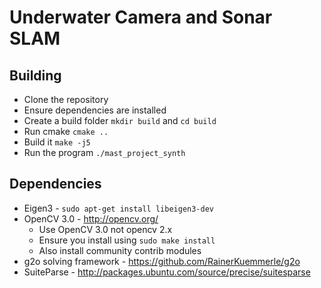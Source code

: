 # Underwater Camera and Sonar SLAM


## Building

* Clone the repository
* Ensure dependencies are installed
* Create a build folder `mkdir build` and `cd build`
* Run cmake `cmake ..`
* Build it `make -j5`
* Run the program `./mast_project_synth`



## Dependencies

* Eigen3 - `sudo apt-get install libeigen3-dev`
* OpenCV 3.0 - http://opencv.org/
    * Use OpenCV 3.0 not opencv 2.x
    * Ensure you install using `sudo make install`
    * Also install community contrib modules
* g2o solving framework - https://github.com/RainerKuemmerle/g2o
* SuiteParse - http://packages.ubuntu.com/source/precise/suitesparse


